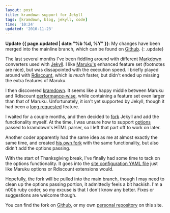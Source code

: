 ```yaml
---
layout: post
title: kramdown support for Jekyll
tags: [kramdown, blog, jekyll, code]
time: '10:24'
updated: '2010-11-23'
---
```


**Update {{ page.updated | date:"%b %d, %Y" }}**: My changes have been merged into the mainline branch, which can be found on [Github][Jekyll].
{: .update}

The last several months I've been fiddling around with different [Markdown][] converters used with [Jekyll][Jekyll readme].  I like [Maruku's][maruku] enhanced feature set (footnotes are nice), but was dissapointed with the execution speed.  I briefly played around with [Rdiscount][], which is *much* faster, but didn't ended up missing the extra features of Maruku.

[Markdown]:http://daringfireball.net/projects/markdown/
[Jekyll]:https://github.com/mojombo/jekyll
[Jekyll readme]:https://github.com/mojombo/jekyll#readme
[maruku]:http://maruku.rubyforge.org/maruku.html
[Rdiscount]:https://github.com/rtomayko/rdiscount#readme

I then discovered [kramdown][].  It seems like a happy middle between Maruku and Rdiscount [performance-wise][performance], while containing a feature set even larger than that of Maruku.  Unfortunately, it isn't yet supported by Jekyll, though it had been a [long requested][] feature.

[kramdown]:http://kramdown.rubyforge.org/
[performance]:http://kramdown.rubyforge.org/tests.html
[long requested]:https://github.com/mojombo/jekyll/issuesearch?state=open&q=kramdown#issue/175

I waited for a couple months, and then decided to [fork][] Jekyll and add the functionality myself.  At the time, I was unsure how to support [options][] passed to kramdown's HTML parser, so I left that part off to work on later.

[fork]:https://github.com/jasongraham/jekyll
[options]:http://kramdown.rubyforge.org/converter/html.html#options

Another coder apparently had the same idea as me at almost exactly the same time, and created [his own fork] with the same functionality, but also didn't add the options passing.

[his own fork]:https://github.com/digitalsanctum/jekyll/tree/add_kramdown_support

With the start of Thanksgiving break, I've finally had some time to tack on the options functionality.  It goes into the [site configuration YAML file][config] just like Maruku options or Rdiscount extensions would.

[config]:https://github.com/jasongraham/jekyll/wiki/Configuration

Hopefully, the fork will be pulled into the main branch, though I may need to clean up the options passing portion, it admittedly feels a bit hackish.  I'm a n00b ruby coder, so my excuse is that I don't know any better.  Fixes or suggestions are welcome though.

You can find the fork on [Github][fork], or my own [personal repository][] on this site.

[personal repository]:http://code.the-graham.com/jekyll
